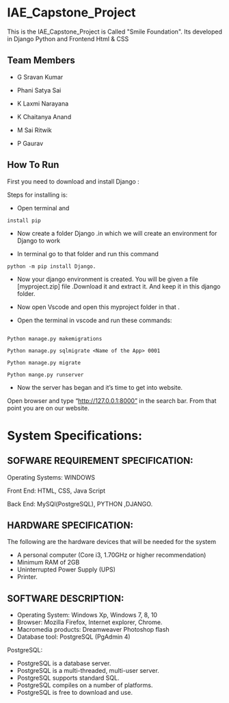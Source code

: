 # IAE_Capstone_Project
This is the IAE_Capstone_Project is Called "Smile Foundation". Its developed in Django Python and Frontend Html & CSS

## Team Members

- G Sravan Kumar

* Phani Satya Sai

+ K Laxmi Narayana

- K Chaitanya Anand

- M Sai Ritwik

- P Gaurav

## How To Run 
First you need to download and install Django : 

Steps for installing is:

- Open terminal and 
```
install pip 
```
- Now create a folder Django .in which we will create an environment for Django to work 

- In terminal go to that folder and run this command 
```
python -m pip install Django.
```
- Now your django environment is created. You will be given a file [myproject.zip] file  .Download it and extract it. And keep it in this django folder. 

- Now open Vscode and open this myproject folder in that . 

- Open the terminal in vscode and run these commands:
```

Python manage.py makemigrations 

Python manage.py sqlmigrate <Name of the App> 0001 

Python manage.py migrate 

Python mange.py runserver 
```
- Now the server has began and it’s time to get into website. 

Open browser and type “http://127.0.0.1:8000” in the search bar. From that point you are  on our website.


# System Specifications:  
  
## SOFWARE REQUIREMENT SPECIFICATION: 

Operating Systems: WINDOWS 

Front End: HTML, CSS, Java Script 

Back End: MySQl(PostgreSQL), PYTHON ,DJANGO. 

## HARDWARE SPECIFICATION:  

The following are the hardware devices that will be needed for the system  

- A personal computer (Core i3, 1.70GHz or higher recommendation)  
- Minimum RAM of 2GB 
- Uninterrupted Power Supply (UPS)  
- Printer.  
  
## SOFTWARE DESCRIPTION:  

- Operating System: Windows Xp, Windows 7, 8, 10 
- Browser: Mozilla Firefox, Internet explorer, Chrome.
- Macromedia products: Dreamweaver Photoshop flash 
- Database tool: PostgreSQL (PgAdmin 4) 
  
PostgreSQL:  
- PostgreSQL is a database server. 
- PostgreSQL is a multi-threaded, multi-user server. 
- PostgreSQL supports standard SQL.  
- PostgreSQL compiles on a number of platforms. 
- PostgreSQL is free to download and use. 
